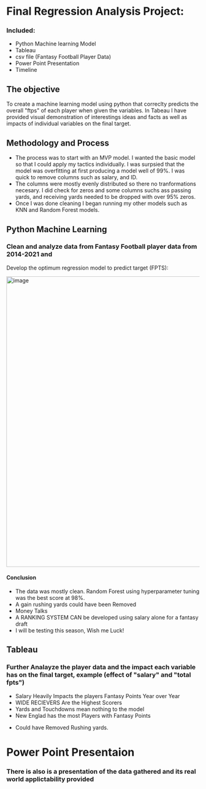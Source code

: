 


# Final Regression Analysis Project: 
### Included:
  - Python Machine learning Model
  - Tableau
  - csv file (Fantasy Football Player Data)
  - Power Point Presentation
  - Timeline
  
 
## The objective
To create a machine learning model using python that correclty predicts the overall "ftps" of each player when given the variables. In Tabeau I have provided visual demonstration of interestings ideas and facts as well as impacts of individual variables on the final target.  

## Methodology and Process
 - The process was to start with an MVP model. I wanted the basic model so that I could apply my tactics individually. I was surpsied that the model was overfitting at first producing a model well of 99%. I was quick to remove columns such as salary, and ID. 
 - The columns were mostly evenly distributed so there no tranformations necesary. I did check for zeros and some columns suchs ass passing yards, and receiving yards needed to be dropped with over 95% zeros.
 - Once I was done cleaning I began running my other models such as KNN and Random Forest models.


## Python Machine Learning
### Clean and analyze data from Fantasy Football player data from 2014-2021 and 
Develop the optimum regression model to predict target (FPTS):

<img width="757" alt="image" src="https://user-images.githubusercontent.com/89196154/188275408-00cfd049-6bc5-44ee-a13c-ae54e91725ad.png">


#### Conclusion
 - The data was mostly clean. Random Forest using hyperparameter tuning was the best score at 98%. 
 - A
 gain rushing yards could have been Removed
 - Money Talks
 - A RANKING SYSTEM CAN be developed using salary alone for a fantasy draft
 - I will be testing this season, Wish me Luck!


 
## Tableau 
### Further Analayze the player data and the impact each variable has on the final target, example (effect of "salary" and "total fpts")
 - Salary Heavily Impacts the players Fantasy Points Year over Year
 - WIDE RECIEVERS Are the Highest Scorers
 - Yards and Touchdowns mean nothing to the model
 - New Englad has the most Players with Fantasy Points

 * Could have Removed Rushing yards.

# Power Point Presentaion
###  There is also is a presentation of the data gathered and its real world applictability provided
